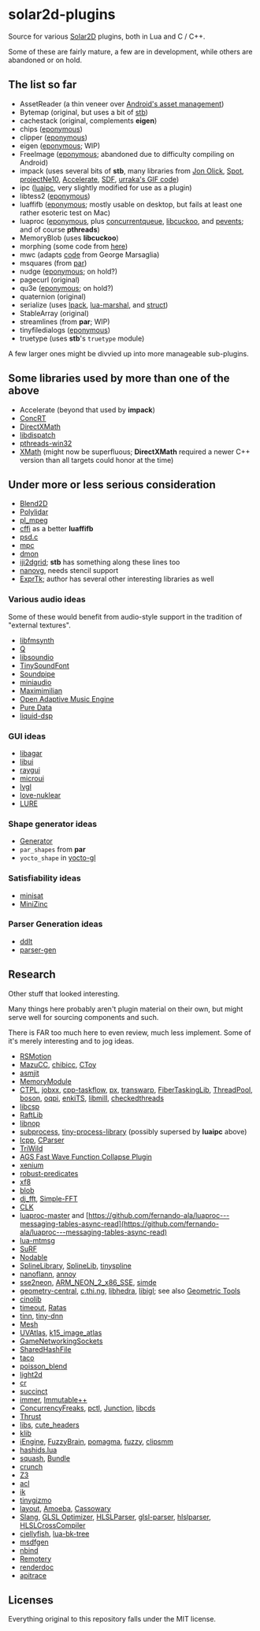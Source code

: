 # solar2d-plugins
Source for various [Solar2D](https://solar2d.com) plugins, both in Lua and C / C++.

Some of these are fairly mature, a few are in development, while others are abandoned or on hold.

## The list so far ##

* AssetReader (a thin veneer over [Android's asset management](https://developer.android.com/reference/android/content/res/AssetManager))
* Bytemap (original, but uses a bit of [stb](https://github.com/nothings/stb))
* cachestack (original, complements **eigen**)
* chips ([eponymous](https://github.com/floooh/chips))
* clipper ([eponymous](http://angusj.com/delphi/clipper.php))
* eigen ([eponymous](http://eigen.tuxfamily.org/index.php?title=Main_Page); WIP)
* FreeImage ([eponymous](http://freeimage.sourceforge.net); abandoned due to difficulty compiling on Android)
* impack (uses several bits of **stb**, many libraries from [Jon Olick](https://www.jonolick.com), [Spot](https://github.com/r-lyeh-archived/spot), [projectNe10](https://projectne10.github.io/Ne10/), [Accelerate](https://developer.apple.com/documentation/accelerate?language=objc), [SDF](https://github.com/memononen/SDF), [urraka's GIF code](https://gist.github.com/urraka/685d9a6340b26b830d49))
* ipc ([luaipc](https://github.com/siffiejoe/lua-luaipc), very slightly modified for use as a plugin)
* libtess2 ([eponymous](https://github.com/memononen/libtess2))
* luaffifb ([eponymous](https://github.com/facebookarchive/luaffifb); mostly usable on desktop, but fails at least one rather esoteric test on Mac)
* luaproc ([eponymous](https://github.com/askyrme/luaproc), plus [concurrentqueue](https://github.com/cameron314/concurrentqueue), [libcuckoo](https://github.com/efficient/libcuckoo), and [pevents](https://github.com/NeoSmart/PEvents); and of course **pthreads**)
* MemoryBlob (uses **libcuckoo**)
* morphing (some code from [here](https://cg.cs.tsinghua.edu.cn/people/~xianying/Papers/PoissonMVCs/index.html))
* mwc (adapts [code](https://www.math.uni-bielefeld.de/~sillke/ALGORITHMS/random/marsaglia-c) from George Marsaglia)
* msquares (from [par](https://github.com/prideout/par))
* nudge ([eponymous](https://github.com/rasmusbarr/nudge); on hold?)
* pagecurl (original)
* qu3e ([eponymous](https://github.com/RandyGaul/qu3e); on hold?)
* quaternion (original)
* serialize (uses [lpack](http://webserver2.tecgraf.puc-rio.br/~lhf/ftp/lua/#lpack), [lua-marshal](https://github.com/richardhundt/lua-marshal), and [struct](http://www.inf.puc-rio.br/~roberto/struct/))
* StableArray (original)
* streamlines (from **par**; WIP)
* tinyfiledialogs ([eponymous](https://sourceforge.net/projects/tinyfiledialogs/))
* truetype (uses **stb**'s `truetype` module)

A few larger ones might be divvied up into more manageable sub-plugins.

## Some libraries used by more than one of the above ##

* Accelerate (beyond that used by **impack**)
* [ConcRT](docs.microsoft.com/en-us/cpp/parallel/concrt/concurrency-runtime)
* [DirectXMath](https://github.com/Microsoft/DirectXMath)
* [libdispatch](https://github.com/apple/swift-corelibs-libdispatch)
* [pthreads-win32](https://locklessinc.com/articles/pthreads_on_windows/)
* [XMath](https://github.com/Napoleon314/XMath) (might now be superfluous; **DirectXMath** required a newer C++ version than all targets could honor at the time)


## Under more or less serious consideration ##

* [Blend2D](https://github.com/blend2d/blend2d)
* [Polylidar](https://github.com/JeremyBYU/polylidar)
* [pl_mpeg](https://github.com/phoboslab/pl_mpeg)
* [cffi](https://github.com/q66/cffi-lua) as a better **luaffifb**
* [psd.c](https://github.com/hkrn/psd.c)
* [mpc](https://github.com/orangeduck/mpc)
* [dmon](https://github.com/septag/dmon)
* [iji2dgrid](https://github.com/incrediblejr/iji2dgrid); **stb** has something along these lines too
* [nanovg](https://github.com/memononen/nanovg), needs stencil support
* [ExprTk](https://github.com/ArashPartow/exprtk); author has several other interesting libraries as well

### Various audio ideas ###

Some of these would benefit from audio-style support in the tradition of "external textures".

* [libfmsynth](https://github.com/Themaister/libfmsynth)
* [Q](https://github.com/cycfi/Q)
* [libsoundio](https://github.com/andrewrk/libsoundio)
* [TinySoundFont](https://github.com/schellingb/TinySoundFont)
* [Soundpipe](https://github.com/PaulBatchelor/Soundpipe)
* [miniaudio](https://github.com/dr-soft/miniaudio)
* [Maximimilian](https://github.com/micknoise/Maximilian)
* [Open Adaptive Music Engine](https://github.com/oamldev/oaml)
* [Pure Data](https://github.com/libpd/libpd)
* [liquid-dsp](https://github.com/jgaeddert/liquid-dsp)

### GUI ideas ###

* [libagar](https://github.com/JulNadeauCA/libagar)
* [libui](https://github.com/andlabs/libui)
* [raygui](https://github.com/raysan5/raygui)
* [microui](https://github.com/rxi/microui)
* [lvgl](https://github.com/littlevgl/lvgl)
* [love-nuklear](https://github.com/keharriso/love-nuklear)
* [LURE](https://github.com/rdlaitila/LURE)

### Shape generator ideas ###

* [Generator](https://github.com/ilmola/generator)
* `par_shapes` from **par**
* `yocto_shape` in [yocto-gl](https://github.com/xelatihy/yocto-gl)

### Satisfiability ideas ###

* [minisat](https://github.com/niklasso/minisat)
* [MiniZinc](https://github.com/MiniZinc/libminizinc)

### Parser Generation ideas ###

* [ddlt](https://github.com/leiradel/ddlt)
* [parser-gen](https://github.com/vsbenas/parser-gen)

## Research ##

Other stuff that looked interesting.

Many things here probably aren't plugin material on their own, but might serve well for sourcing components and such.

There is FAR too much here to even review, much less implement. Some of it's merely interesting and to jog ideas.

* [RSMotion](https://github.com/BasGeertsema/rsmotion)
* [MazuCC](https://github.com/jserv/MazuCC), [chibicc](https://github.com/rui314/chibicc), [CToy](https://github.com/anael-seghezzi/CToy)
* [asmjit](https://github.com/asmjit/asmjit)
* [MemoryModule](https://github.com/fancycode/MemoryModule)
* [CTPL](https://github.com/vit-vit/CTPL), [jobxx](https://github.com/seanmiddleditch/jobxx), [cpp-taskflow](https://github.com/cpp-taskflow/cpp-taskflow), [px](https://github.com/pplux/px), [transwarp](https://github.com/bloomen/transwarp), [FiberTaskingLib](https://github.com/RichieSams/FiberTaskingLib), [ThreadPool](https://github.com/nbsdx/ThreadPool), [boson](https://github.com/duckie/boson), [oqpi](https://github.com/H-EAL/oqpi), [enkiTS](https://github.com/dougbinks/enkiTS), [libmill](https://github.com/sustrik/libmill), [checkedthreads](https://github.com/yosefk/checkedthreads)
* [libcsp](https://github.com/shiyanhui/libcsp)
* [RaftLib](https://github.com/RaftLib/RaftLib)
* [libnop](https://github.com/google/libnop)
* [subprocess](https://github.com/sheredom/subprocess.h), [tiny-process-library](https://github.com/eidheim/tiny-process-library) (possibly supersed by **luaipc** above)
* [lcpp](https://github.com/m-schmoock/lcpp), [CParser](https://github.com/facebookresearch/CParser)
* [TriWild](https://github.com/wildmeshing/TriWild)
* [AGS Fast Wave Function Collapse Plugin](https://github.com/ericoporto/agsfastwfc)
* [xenium](https://github.com/mpoeter/xenium)
* [robust-predicates](https://github.com/mourner/robust-predicates)
* [xf8](https://github.com/skeeto/xf8)
* [blob](https://github.com/BlockoS/blob)
* [dj_fft](https://github.com/jdupuy/dj_fft), [Simple-FFT](https://github.com/d1vanov/Simple-FFT)
* [CLK](https://github.com/TomHarte/CLK)
* [luaproc-master](https://github.com/lmillanfdez/luaproc-master) and [https://github.com/fernando-ala/luaproc---messaging-tables-async-read](https://github.com/fernando-ala/luaproc---messaging-tables-async-read)
* [lua-mtmsg](https://github.com/osch/lua-mtmsg)
* [SuRF](https://github.com/efficient/SuRF)
* [Nodable](https://github.com/berdal84/Nodable)
* [SplineLibrary](https://github.com/ejmahler/SplineLibrary), [SplineLib](https://github.com/andrewwillmott/splines-lib), [tinyspline](https://github.com/msteinbeck/tinyspline)
* [nanoflann](https://github.com/jlblancoc/nanoflann), [annoy](https://github.com/spotify/annoy)
* [sse2neon](https://github.com/jratcliff63367/sse2neon), [ARM_NEON_2_x86_SSE](https://github.com/intel/ARM_NEON_2_x86_SSE), [simde](https://github.com/nemequ/simde)
* [geometry-central](https://github.com/nmwsharp/geometry-central), [c.thi.ng](https://github.com/thi-ng/c-thing), [libhedra](https://github.com/avaxman/libhedra), [libigl](https://github.com/libigl/libigl); see also [Geometric Tools](https://www.geometrictools.com)
* [cinolib](https://github.com/mlivesu/cinolib)
* [timeout](https://github.com/wahern/timeout), [Ratas](https://github.com/jsnell/ratas)
* [tinn](https://github.com/glouw/tinn), [tiny-dnn](https://github.com/tiny-dnn/tiny-dnn)
* [Mesh](https://github.com/plasma-umass/Mesh)
* [UVAtlas](https://github.com/microsoft/UVAtlas), [k15_image_atlas](https://github.com/FelixK15/k15_image_atlas)
* [GameNetworkingSockets](https://github.com/ValveSoftware/GameNetworkingSockets)
* [SharedHashFile](https://github.com/simonhf/sharedhashfile)
* [taco](https://github.com/tensor-compiler/taco)
* [poisson_blend](https://github.com/Erkaman/poisson_blend)
* [light2d](https://github.com/miloyip/light2d)
* [cr](https://github.com/fungos/cr)
* [succinct](https://github.com/ot/succinct)
* [immer](https://github.com/arximboldi/immer), [Immutable++](https://github.com/rsms/immutable-cpp)
* [ConcurrencyFreaks](https://github.com/pramalhe/ConcurrencyFreaks), [pctl](https://github.com/deepsea-inria/pctl), [Junction](https://github.com/preshing/junction), [libcds](https://github.com/khizmax/libcds)
* [Thrust](https://github.com/thrust/thrust)
* [libs](https://github.com/mattiasgustavsson/libs), [cute_headers](https://github.com/RandyGaul/cute_headers)
* [klib](https://github.com/attractivechaos/klib)
* [iEngine](https://github.com/xxfast/iEngine), [FuzzyBrain](https://github.com/pablosproject/FuzzyBrain), [pomagma](https://github.com/fritzo/pomagma), [fuzzy](https://github.com/soulik/fuzzy), [clipsmm](https://github.com/timn/clipsmm)
* [hashids.lua](https://github.com/leihog/hashids.lua)
* [squash](https://github.com/quixdb/squash), [Bundle](https://github.com/r-lyeh-archived/bundle)
* [crunch](https://github.com/BinomialLLC/crunch)
* [Z3](https://github.com/Z3Prover/z3)
* [acl](https://github.com/nfrechette/acl)
* [ik](https://github.com/TheComet/ik)
* [tinygizmo](https://github.com/ddiakopoulos/tinygizmo)
* [layout](https://github.com/randrew/layout), [Amoeba](https://github.com/starwing/amoeba), [Cassowary](https://github.com/sile-typesetter/cassowary.lua)
* [Slang](https://github.com/shader-slang/slang), [GLSL Optimizer](https://github.com/aras-p/glsl-optimizer), [HLSLParser](https://github.com/Thekla/hlslparser), [glsl-parser](https://github.com/graphitemaster/glsl-parser), [hlslparser](https://github.com/unknownworlds/hlslparser), [HLSLCrossCompiler](https://github.com/James-Jones/HLSLCrossCompiler)
* [cjellyfish](https://github.com/jamesturk/cjellyfish), [lua-bk-tree](https://github.com/profan/lua-bk-tree)
* [msdfgen](https://github.com/Chlumsky/msdfgen)
* [nbind](https://github.com/charto/nbind)
* [Remotery](https://github.com/Celtoys/Remotery)
* [renderdoc](https://github.com/baldurk/renderdoc)
* [apitrace](https://github.com/apitrace/apitrace)

## Licenses ##

Everything original to this repository falls under the MIT license.
